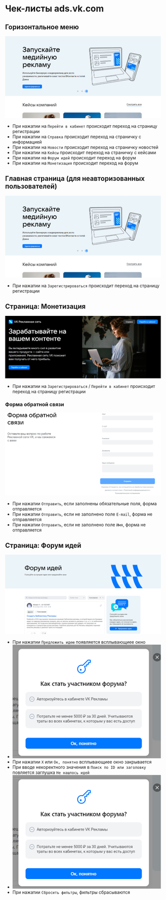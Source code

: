 # Чек-листы ads.vk.com

## Горизонтальное меню

![Горизонтальное меню](src/landing.png)

- При нажатии на `Перейти в кабинет` происходит переход на страницу регистрации
- При нажатии на  `Справка` происходит переход на страничку c информацией
- При нажатии на  `Новости` происходит переход на страничку новостей
- При нажатии на  `Кейсы` происходит переход на страничку с кейсами
- При нажатии на  `Форум идей` происходит переход на форум
- При нажатии на  `Монетизация` происходит переход на форум

## Главная страница (для неавторизованных пользователей)

![Главная страница](src/landing.png)

- При нажатии на `Зарегистрироваться` происходит переход на страницу регистрации

## Страница: Монетизация

![Страница: Монетизация](src/money.png)

- При нажатии на `Зарегистрироваться` / `Перейти в кабинет` происходит переход на страницу регистрации

### Форма обратной связи

![Форма обратной связи](src/feedback.png)

- При нажатии `Отправить`, если заполнены обязательные поля, форма отправляется
- При нажатии `Отправить`, если не заполнено поле `E-mail`, форма не отправляется
- При нажатии `Отправить`, если не заполнено поле `Имя`, форма не отправляется

## Страница: Форум идей

![Страница: Форум идей](src/forum-idea.png)

- При нажатии `Предложить идею` появляется всплывающиее окно
- ![Всплывающиее окно](src/popup.png)
- При нажатии `X` или `Ок, понятно` всплывающиее окно закрывается
- При вводе некоректного значения в `Поиск по ID или заголовку` повляется заглушка `Не нашлось идей`
- ![Не нашлось идей](src/popup.png)
- При нажатии `Сбросить фильтры`, фильтры сбрасываются